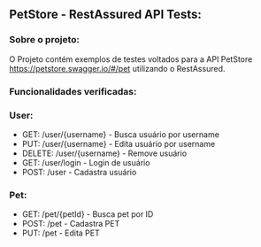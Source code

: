 ## PetStore - RestAssured API Tests:

### Sobre o projeto:
O Projeto contém exemplos de testes voltados para a API PetStore https://petstore.swagger.io/#/pet utilizando o RestAssured.

### Funcionalidades verificadas:

### User:
- GET: /user/{username} - Busca usuário por username
- PUT: /user/{username} - Edita usuário por username
- DELETE: /user/{username} - Remove usuário
- GET: /user/login - Login de usuário
- POST: /user - Cadastra usuário
### Pet:
- GET: /pet/{petId} - Busca pet por ID
- POST: /pet - Cadastra PET
- PUT: /pet - Edita PET